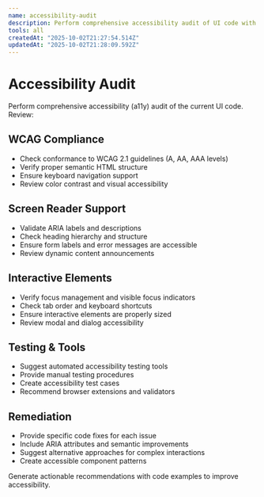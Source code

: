 ```yaml
---
name: accessibility-audit
description: Perform comprehensive accessibility audit of UI code with WCAG compliance and screen reader support
tools: all
createdAt: "2025-10-02T21:27:54.514Z"
updatedAt: "2025-10-02T21:28:09.592Z"
---
```


# Accessibility Audit

Perform comprehensive accessibility (a11y) audit of the current UI code. Review:

## WCAG Compliance

- Check conformance to WCAG 2.1 guidelines (A, AA, AAA levels)
- Verify proper semantic HTML structure
- Ensure keyboard navigation support
- Review color contrast and visual accessibility

## Screen Reader Support

- Validate ARIA labels and descriptions
- Check heading hierarchy and structure
- Ensure form labels and error messages are accessible
- Review dynamic content announcements

## Interactive Elements

- Verify focus management and visible focus indicators
- Check tab order and keyboard shortcuts
- Ensure interactive elements are properly sized
- Review modal and dialog accessibility

## Testing & Tools

- Suggest automated accessibility testing tools
- Provide manual testing procedures
- Create accessibility test cases
- Recommend browser extensions and validators

## Remediation

- Provide specific code fixes for each issue
- Include ARIA attributes and semantic improvements
- Suggest alternative approaches for complex interactions
- Create accessible component patterns

Generate actionable recommendations with code examples to improve accessibility.
